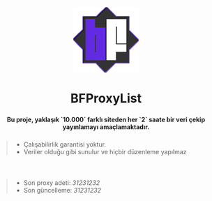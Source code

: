 <div align="center">
  <img height="150" src="https://raw.githubusercontent.com/bfservices/bf/main/bf.png"  />
</div>

###

<h1 align="center">BFProxyList</h1>

###

<h4 align="center">Bu proje, yaklaşık `10.000` farklı siteden her `2` saate bir veri çekip yayınlamayı amaçlamaktadır.</h4>

###
> - Çalışabilirlik garantisi yoktur.
> - Veriler olduğu gibi sunulur ve hiçbir düzenleme yapılmaz

<br clear="both">

###
> - Son proxy adeti: <em><i> 31231232 </i></em> 
> - Son güncelleme: <em><i> 31231232 </i></em> 

###
